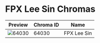 # FPX Lee Sin Chromas

| Preview | Chroma ID | Name |
|---------|-----------|------|
| ![64030](https://raw.communitydragon.org/latest/plugins/rcp-be-lol-game-data/global/default/v1/champion-chroma-images/64/64030.png) | 64030 | FPX Lee Sin |
